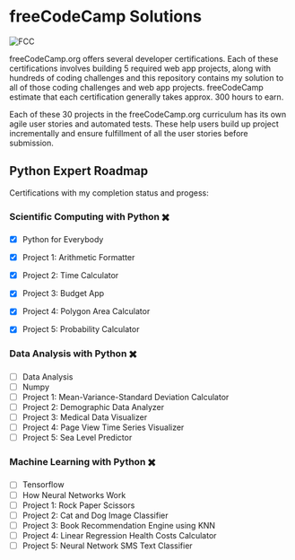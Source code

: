 # freeCodeCamp Solutions

![FCC ][fcc-img]

[fcc-img]:https://camo.githubusercontent.com/60c67cf9ac2db30d478d21755289c423e1f985c6/68747470733a2f2f73332e616d617a6f6e6177732e636f6d2f66726565636f646563616d702f776964652d736f6369616c2d62616e6e65722e706e67

freeCodeCamp.org offers several developer certifications. Each of these certifications involves building 5 required web app projects, along with hundreds of coding challenges and this repository contains my solution to all of those coding challenges and web app projects. freeCodeCamp estimate that each certification generally takes approx. 300 hours to earn.

Each of these 30 projects in the freeCodeCamp.org curriculum has its own agile user stories and automated tests. These help users build up project incrementally and ensure fulfillment of all the user stories before submission.

## Python Expert Roadmap 
   Certifications with my completion status and progess:


 ### **Scientific Computing with Python** ✖️

* [x] Python for Everybody
* [x] Project 1: Arithmetic Formatter
* [x] Project 2: Time Calculator
* [x] Project 3: Budget App
* [x] Project 4: Polygon Area Calculator
* [x] Project 5: Probability Calculator


 ### **Data Analysis with Python** ✖️

* [ ] Data Analysis
* [ ] Numpy
* [ ] Project 1: Mean-Variance-Standard Deviation Calculator
* [ ] Project 2: Demographic Data Analyzer
* [ ] Project 3: Medical Data Visualizer
* [ ] Project 4: Page View Time Series Visualizer
* [ ] Project 5: Sea Level Predictor

 ### **Machine Learning with Python** ✖️

* [ ] Tensorflow
* [ ] How Neural Networks Work
* [ ] Project 1: Rock Paper Scissors
* [ ] Project 2: Cat and Dog Image Classifier
* [ ] Project 3: Book Recommendation Engine using KNN
* [ ] Project 4: Linear Regression Health Costs Calculator
* [ ] Project 5: Neural Network SMS Text Classifier
